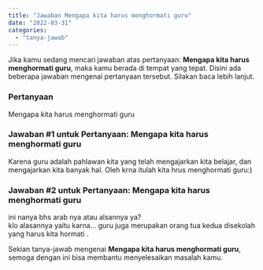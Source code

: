 ```yaml
---
title: "Jawaban Mengapa kita harus menghormati guru"
date: "2022-03-31"
categories: 
  - "tanya-jawab"
---
```


Jika kamu sedang mencari jawaban atas pertanyaan: **Mengapa kita harus menghormati guru**, maka kamu berada di tempat yang tepat. Disini ada beberapa jawaban mengenai pertanyaan tersebut. Silakan baca lebih lanjut.

### Pertanyaan

Mengapa kita harus menghormati guru

### Jawaban #1 untuk Pertanyaan: Mengapa kita harus menghormati guru

Karena guru adalah pahlawan kita yang telah mengajarkan kita belajar, dan mengajarkan kita banyak hal. Oleh krna itulah kita hrus menghormati guru:)

### Jawaban #2 untuk Pertanyaan: Mengapa kita harus menghormati guru

ini nanya bhs arab nya atau alsannya ya?  
klo alasannya yaitu karna... guru juga merupakan orang tua kedua disekolah yang harus kita hormati .

Sekian tanya-jawab mengenai **Mengapa kita harus menghormati guru**, semoga dengan ini bisa membantu menyelesaikan masalah kamu.
